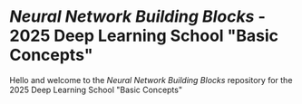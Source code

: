 # *Neural Network Building Blocks* - 2025 Deep Learning School "Basic Concepts" 

Hello and welcome to the *Neural Network Building Blocks* repository for the 2025 Deep Learning School "Basic Concepts" 
